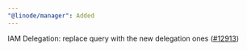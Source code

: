 ```yaml
---
"@linode/manager": Added
---
```


IAM Delegation: replace query with the new delegation ones ([#12913](https://github.com/linode/manager/pull/12913))
